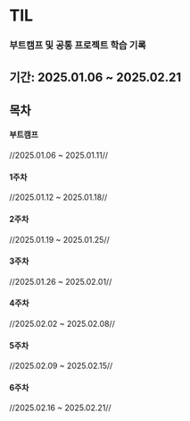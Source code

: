 # TIL
### 부트캠프 및 공통 프로젝트 학습 기록
기간: 2025.01.06 ~ 2025.02.21
-------------
## 목차
#### 부트캠프
//2025.01.06 ~ 2025.01.11//

#### 1주차
//2025.01.12 ~ 2025.01.18//

#### 2주차
//2025.01.19 ~ 2025.01.25//

#### 3주차
//2025.01.26 ~ 2025.02.01//

#### 4주차
//2025.02.02 ~ 2025.02.08//

#### 5주차
//2025.02.09 ~ 2025.02.15//

#### 6주차
//2025.02.16 ~ 2025.02.21//